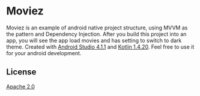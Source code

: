 # Moviez

Moviez is an example of android native project structure, using MVVM as the pattern and Dependency Injection. After you build this project into an app, you will see the app load movies and has setting to switch to dark theme. Created with [Android Studio 4.1.1](https://developer.android.com/studio) and [Kotlin 1.4.20](https://kotlinlang.org/). Feel free to use it for your android development.

## License
[Apache 2.0](https://github.com/touki24/moviez/blob/master/LICENSE)
